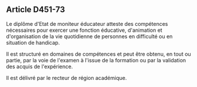 ## Article D451-73

Le diplôme d'Etat de moniteur éducateur atteste des compétences nécessaires pour exercer une fonction
éducative, d'animation et d'organisation de la vie quotidienne de personnes en difficulté ou en situation de
handicap.

Il est structuré en domaines de compétences et peut être obtenu, en tout ou partie, par la voie de l'examen à
l'issue de la formation ou par la validation des acquis de l'expérience.

Il est délivré par le recteur de région académique.

